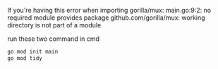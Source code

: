 If you're having this error when importing gorilla/mux:
main.go:9:2: no required module provides package github.com/gorilla/mux: working directory is not part of a module 

run these two command in cmd
```cmd 
go mod init main
go mod tidy
```